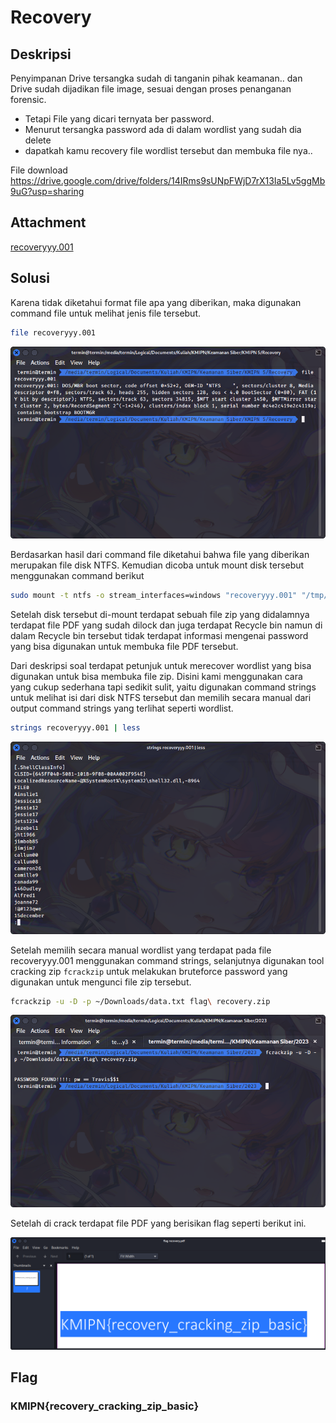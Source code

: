 # Recovery

## Deskripsi
Penyimpanan Drive tersangka sudah di tanganin pihak keamanan.. dan Drive sudah
dijadikan file image, sesuai dengan proses penanganan forensic.

- Tetapi File yang dicari ternyata ber password.
- Menurut tersangka password ada di dalam wordlist yang sudah dia delete
- dapatkah kamu recovery file wordlist tersebut dan membuka file nya..

File download
https://drive.google.com/drive/folders/14IRms9sUNpFWjD7rX13Ia5Lv5ggMb9uG?usp=sharing

## Attachment
[recoveryyy.001](./Challenge/recoveryyy.001)

## Solusi
Karena tidak diketahui format file apa yang diberikan, maka digunakan command file untuk melihat jenis file tersebut.

```bash
file recoveryyy.001
```

![Result from file command](./1.png)

Berdasarkan hasil dari command file diketahui bahwa file yang diberikan merupakan file disk NTFS. Kemudian dicoba untuk mount disk tersebut menggunakan command berikut

```bash
sudo mount -t ntfs -o stream_interfaces=windows "recoveryyy.001" "/tmp/mnt"
```

Setelah disk tersebut di-mount terdapat sebuah file zip yang didalamnya terdapat file PDF yang sudah dilock dan juga terdapat Recycle bin namun di dalam Recycle bin tersebut tidak terdapat informasi mengenai password yang bisa digunakan untuk membuka file PDF tersebut.

Dari deskripsi soal terdapat petunjuk untuk merecover wordlist yang bisa digunakan untuk bisa membuka file zip.
Disini kami menggunakan cara yang cukup sederhana tapi sedikit sulit, yaitu digunakan command strings untuk melihat isi dari disk NTFS tersebut dan memilih secara manual dari output command strings yang terlihat seperti wordlist.

```bash
strings recoveryyy.001 | less
```

![Wordlist like entries in file](./2.png)

Setelah memilih secara manual wordlist yang terdapat pada file recoveryyy.001 menggunakan command strings, selanjutnya digunakan tool cracking zip `fcrackzip` untuk melakukan bruteforce password yang digunakan untuk mengunci file zip tersebut.

```bash
fcrackzip -u -D -p ~/Downloads/data.txt flag\ recovery.zip
```

![Password found for locked zip](./3.png)

Setelah di crack terdapat file PDF yang berisikan flag seperti berikut ini.

![Flag](./flag.png)

## Flag
### KMIPN{recovery_cracking_zip_basic}